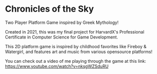 # Chronicles of the Sky
Two Player Platform Game inspired by Greek Mythology!

Created in 2021, this was my final project for HarvardX's Professional Certificate in Computer Science for Game Development.

This 2D platform game is inspired by childhood favorites like Fireboy & Watergirl, and features art and music from various opensource platforms!

You can check out a video of me playing through the game at this link: https://www.youtube.com/watch?v=nksgWZSduRU
